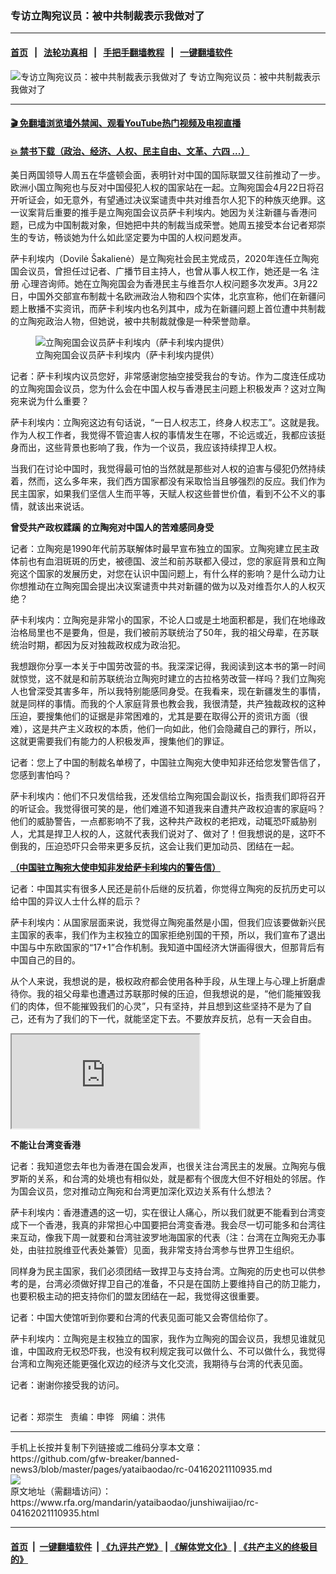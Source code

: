 ### 专访立陶宛议员：被中共制裁表示我做对了
------------------------

#### [首页](https://github.com/gfw-breaker/banned-news3/blob/master/README.md) &nbsp;&nbsp;|&nbsp;&nbsp; [法轮功真相](https://github.com/begood0513/basic/blob/master/README.md)  &nbsp;&nbsp;|&nbsp;&nbsp; [手把手翻墙教程](https://github.com/gfw-breaker/guides/wiki)  &nbsp;&nbsp;|&nbsp;&nbsp; [一键翻墙软件](https://github.com/gfw-breaker/nogfw/blob/master/README.md)  



<div id="headerimg">
 <img alt="专访立陶宛议员：被中共制裁表示我做对了" src="https://www.rfa.org/mandarin/yataibaodao/junshiwaijiao/rc-04162021110935.html/@@images/3cfea5be-a40f-4cd0-bf60-a1d20cbb1185.jpeg" title="专访立陶宛议员：被中共制裁表示我做对了"/>
 <span class="lead_image_caption">
  专访立陶宛议员：被中共制裁表示我做对了
 </span>
 <!-- zoomattribute -->
</div>

<hr/>


#### [ 🎬  免翻墙浏览墙外禁闻、观看YouTube热门视频及电视直播](https://github.com/gfw-breaker/HelloWorld)

#### [ 💥  禁书下载（政治、经济、人权、民主自由、文革、六四 ...）](https://github.com/gfw-breaker/books/blob/master/README.md)

<div id="storytext">
 <p>
 </p>
 <p>
  美日两国领导人周五在华盛顿会面，表明针对中国的国际联盟又往前推动了一步。欧洲小国立陶宛也与反对中国侵犯人权的国家站在一起。立陶宛国会4月22日将召开听证会，如无意外，有望通过决议案谴责中共对维吾尔人犯下的种族灭绝罪。这一议案背后重要的推手是立陶宛国会议员萨卡利埃内。她因为关注新疆与香港问题，已成为中国制裁对象，但她把中共的制裁当成荣誉。她周五接受本台记者郑崇生的专访，畅谈她为什么如此坚定要为中国的人权问题发声。
 </p>
 <p>
  萨卡利埃内（Dovilė Šakalienė）是立陶宛社会民主党成员，2020年连任立陶宛国会议员，曾担任过记者、广播节目主持人，也曾从事人权工作，她还是一名
  <span>
   注册
  </span>
  心理咨询师。她在立陶宛国会为香港民主与维吾尔人权问题多次发声。3月22日，中国外交部宣布制裁十名欧洲政治人物和四个实体，北京宣称，他们在新疆问题上散播不实资讯，而萨卡利埃内也名列其中，成为在新疆问题上首位遭中共制裁的立陶宛政治人物，但她说，被中共制裁就像是一种荣誉勋章。
 </p>
 <p>
  <figure class="image-richtext image-inline captioned" style="width:620px;">
   <img alt="立陶宛国会议员萨卡利埃内（萨卡利埃内提供）" src="https://www.rfa.org/mandarin/yataibaodao/junshiwaijiao/rc-04162021110935.html/rc0416k.jpg/@@images/be84b590-5aff-4ca8-9e4f-01e8f64e7d89.jpeg" title="rc0416k.jpg"/>
   <figcaption class="image-caption">
    立陶宛国会议员萨卡利埃内（萨卡利埃内提供）
   </figcaption>
   <small>
   </small>
  </figure>
 </p>
 <p>
  记者：萨卡利埃内议员您好，非常感谢您抽空接受我台的专访。作为二度连任成功的立陶宛国会议员，您为什么会在中国人权与香港民主问题上积极发声？这对立陶宛来说为什么重要？
 </p>
 <p>
  萨卡利埃内：立陶宛这边有句话说，“一日人权志工，终身人权志工”。这就是我。作为人权工作者，我觉得不管迫害人权的事情发生在哪，不论远或近，我都应该挺身而出，这些背景也影响了我，作为一个议员，我应该持续捍卫人权。
 </p>
 <p>
  当我们在讨论中国时，我觉得最可怕的当然就是那些对人权的迫害与侵犯仍然持续着，然而，这么多年来，我们西方国家都没有采取恰当且够强烈的反应。我们作为民主国家，如果我们坚信人生而平等，天赋人权这些普世价值，看到不公不义的事情，就该出来说话。
 </p>
 <p>
 </p>
 <p>
 </p>
 <p>
  <strong>
   曾受共产政权蹂躏
  </strong>
  <strong>
   的立陶宛对中国人的苦难感同身受
  </strong>
 </p>
 <p>
  记者：立陶宛是1990年代前苏联解体时最早宣布独立的国家。立陶宛建立民主政体前也有血泪斑斑的历史，被德国、波兰和前苏联都入侵过，您的家庭背景和立陶宛这个国家的发展历史，对您在认识中国问题上，有什么样的影响？是什么动力让你想推动在立陶宛国会提出决议案谴责中共对新疆的做为以及对维吾尔人的人权灭绝？
 </p>
 <p>
  萨卡利埃内：立陶宛是非常小的国家，不论人口或是土地面积都是，我们在地缘政治格局里也不是要角，但是，我们被前苏联统治了50年，我的祖父母辈，在苏联统治时期，都因为反对独裁政权成为政治犯。
 </p>
 <p>
  我想跟你分享一本关于中国劳改营的书。我深深记得，我阅读到这本书的第一时间就惊觉，这不就是和前苏联统治立陶宛时建立的古拉格劳改营一样吗？我们立陶宛人也曾深受其害多年，所以我特别能感同身受。在我看来，现在新疆发生的事情，就是同样的事情。而我的个人家庭背景也教会我，我很清楚，共产独裁政权的这种压迫，要搜集他们的证据是非常困难的，尤其是要在取得公开的资讯方面（很难），这是共产主义政权的本质，他们一向如此，他们会隐藏自己的罪行，所以，这就更需要我们有能力的人积极发声，搜集他们的罪证。
 </p>
 <p>
  记者：您上了中国的制裁名单榜了，中国驻立陶宛大使申知非还给您发警告信了，您感到害怕吗？
 </p>
 <p>
  萨卡利埃内：他们不只发信给我，还发信给立陶宛国会副议长，指责我们即将召开的听证会。我觉得很可笑的是，他们难道不知道我来自遭共产政权迫害的家庭吗？他们的威胁警告，一点都影响不了我，这种共产政权的老把戏，动辄恐吓威胁别人，尤其是捍卫人权的人，这就代表我们说对了、做对了！但我想说的是，这吓不倒我的，压迫恐吓只会带来更多反抗，这会让我们更加动员、团结在一起。
 </p>
 <p>
  <a href="https://www.rfa.org/mandarin/yataibaodao/junshiwaijiao/rc-04162021110935.html/del-skelbiamos-galimai-klaidinancios-informacijos-apie-masinius-uiguru-kankinimus-sindziango-provincijoje-2.pdf">
   <strong>
    （中国驻立陶宛大使申知非发给萨卡利埃内的警告信）
   </strong>
  </a>
 </p>
 <p>
  记者：中国其实有很多人民还是前仆后继的反抗着，你觉得立陶宛的反抗历史可以给中国的异议人士什么样的启示？
 </p>
 <p>
  萨卡利埃内：从国家层面来说，我觉得立陶宛虽然是小国，但我们应该要做新兴民主国家的表率，我们作为主权独立的国家拒绝别国的干预，所以，我们宣布了退出中国与中东欧国家的“17+1”合作机制。我知道中国经济大饼画得很大，但那背后有中国自己的目的。
 </p>
 <p>
  从个人来说，我想说的是，极权政府都会使用各种手段，从生理上与心理上折磨虐待你。我的祖父母辈也遭遇过苏联那时候的压迫，但我想说的是，“他们能摧毁我们的肉体，但不能摧毁我们的心灵”，只有坚持，并且想到这些坚持不是为了自己，还有为了我们的下一代，就能坚定下去。不要放弃反抗，总有一天会自由。
 </p>
 <p>
 </p>
 <div class="videoWrapper">
  <iframe itemprop="video" src="https://cdnapisec.kaltura.com/p/1251832/sp/125183200/embedIframeJs/uiconf_id/33031161/partner_id/1251832?iframeembed=true&amp;playerId=kaltura_player&amp;entry_id=1_f3lupa5c&amp;flashvars%5BstreamerType%5D=auto">
  </iframe>
 </div>
 <p>
  <strong>
   不能让台湾变香港
  </strong>
 </p>
 <p>
  记者：我知道您去年也为香港在国会发声，也很关注台湾民主的发展。立陶宛与俄罗斯的关系，和台湾的处境也有相似处，就是都有个很庞大但不好相处的邻居。作为国会议员，您对推动立陶宛和台湾更加深化双边关系有什么想法？
 </p>
 <p>
  萨卡利埃内：香港遭遇的这一切，实在很让人痛心，所以我们就更不能看到台湾变成下一个香港，我真的非常担心中国要把台湾变香港。我会尽一切可能多和台湾往来互动，像我下周一就要和台湾驻波罗地海国家的代表（注：台湾在立陶宛无办事处，由驻拉脱维亚代表处兼管）见面，我非常支持台湾参与世界卫生组织。
 </p>
 <p>
  同样身为民主国家，我们必须团结一致捍卫与支持台湾。立陶宛的历史也可以供参考的是，台湾必须做好捍卫自己的准备，不只是在国防上要维持自己的防卫能力，也要积极主动的把支持你们的盟友团结在一起，我觉得这很重要。
 </p>
 <p>
  记者：中国大使馆听到你要和台湾的代表见面可能又会寄信给你了。
 </p>
 <p>
  萨卡利埃内：立陶宛是主权独立的国家，我作为立陶宛的国会议员，我想见谁就见谁，中国政府无权恐吓我，也没有权利规定我可以做什么、不可以做什么，我觉得台湾和立陶宛还能更强化双边的经济与文化交流，我期待与台湾的代表见面。
 </p>
 <p>
  记者：谢谢你接受我的访问。
 </p>
 <p>
  <br/>
  记者：郑崇生   责编：申铧   网编：洪伟
 </p>
</div>

<hr/>
手机上长按并复制下列链接或二维码分享本文章：<br/>
https://github.com/gfw-breaker/banned-news3/blob/master/pages/yataibaodao/rc-04162021110935.md <br/>
<a href='https://github.com/gfw-breaker/banned-news3/blob/master/pages/yataibaodao/rc-04162021110935.md'><img src='https://github.com/gfw-breaker/banned-news3/blob/master/pages/yataibaodao/rc-04162021110935.md.png'/></a> <br/>
原文地址（需翻墙访问）：https://www.rfa.org/mandarin/yataibaodao/junshiwaijiao/rc-04162021110935.html


------------------------
#### [首页](https://github.com/gfw-breaker/banned-news3/blob/master/README.md) &nbsp;|&nbsp; [一键翻墙软件](https://github.com/gfw-breaker/nogfw/blob/master/README.md) &nbsp;| [《九评共产党》](https://github.com/gfw-breaker/9ping.md/blob/master/README.md#九评之一评共产党是什么) | [《解体党文化》](https://github.com/gfw-breaker/jtdwh.md/blob/master/README.md) | [《共产主义的终极目的》](https://github.com/gfw-breaker/gczydzjmd.md/blob/master/README.md)


<img src='http://gfw-breaker.win/banned-news3/pages/yataibaodao/rc-04162021110935.md' width='0px' height='0px'/>